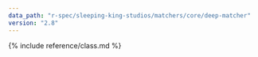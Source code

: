 ```yaml
---
data_path: "r-spec/sleeping-king-studios/matchers/core/deep-matcher"
version: "2.8"
---
```


{% include reference/class.md %}
